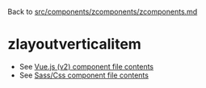 Back to [src/components/zcomponents/zcomponents.md](../../zcomponents.md)

# zlayoutverticalitem

 - See [Vue.js (v2) component file contents](./zlayoutverticalitem.vue)
 - See [Sass/Css component file contents](./zlayoutverticalitem.scss)
